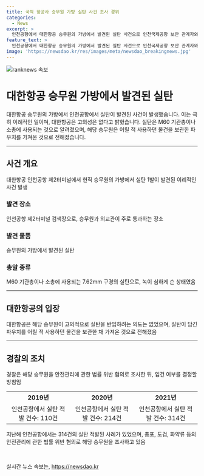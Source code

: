 ```yaml
---
title: 국적 항공사 승무원 가방 실탄 사건 조사 경위
categories:
  - News
excerpt: >
  인천공항에서 대한항공 승무원의 가방에서 발견된 실탄 사건으로 인천국제공항 보안 관계자와 경찰 관계자가 이 같은 사안에 대해 관련 발언을 내놓았다. 대한항공은 승무원이 실탄을 고의적으로 반입하려는 의도가 없었다고 밝혀, 고의성은 없는 것으로 결론지었다. 이는 규정을 잘 아는 현직 승무원의 적발로 이례적인 일이라고 보인다. 이 사건으로 인천공항에서의 실탄 적발 건수가 늘어나는 추세는 계속되고 있으며, 경찰은 해당 승무원에 대한 입건 가능성을 검토 중이다.
feature_text: >
  인천공항에서 대한항공 승무원의 가방에서 발견된 실탄 사건으로 인천국제공항 보안 관계자와 경찰 관계자가 이 같은 사안에 대해 관련 발언을 내놓았다. 대한항공은 승무원이 실탄을 고의적으로 반입하려는 의도가 없었다고 밝혀, 고의성은 없는 것으로 결론지었다. 이는 규정을 잘 아는 현직 승무원의 적발로 이례적인 일이라고 보인다. 이 사건으로 인천공항에서의 실탄 적발 건수가 늘어나는 추세는 계속되고 있으며, 경찰은 해당 승무원에 대한 입건 가능성을 검토 중이다.
image: 'https://newsdao.kr/res/images/meta/newsdao_breakingnews.jpg'
---
```


<p><img src="https://newsdao.kr/res/images/meta/newsdao_breakingnews.jpg" alt="ranknews 속보" /></p>

<h1>대한항공 승무원 가방에서 발견된 실탄</h1>

<p data-ke-size="size16">대한항공 승무원의 가방에서 인천공항에서 실탄이 발견된 사건이 발생했습니다. 이는 극히 이례적인 일이며, 대한항공은 고의성은 없다고 밝혔습니다. 실탄은 M60 기관총이나 소총에 사용되는 것으로 알려졌으며, 해당 승무원은 어릴 적 사용하던 물건을 보관한 파우치를 가져온 것으로 전해졌습니다.</p>

<hr>

<h2>사건 개요</h2>

<p data-ke-size="size16">대한항공 인천공항 제2터미널에서 현직 승무원의 가방에서 실탄 1발이 발견된 이례적인 사건 발생</p>

<h3>발견 장소</h3>

<p data-ke-size="size16">인천공항 제2터미널 검색장으로, 승무원과 외교관이 주로 통과하는 장소</p>

<h3>발견 물품</h3>

<p data-ke-size="size16">승무원의 가방에서 발견된 실탄</p>

<h3>총알 종류</h3>

<p data-ke-size="size16">M60 기관총이나 소총에 사용되는 7.62mm 구경의 실탄으로, 녹이 심하게 슨 상태였음</p>

<hr>

<h2>대한항공의 입장</h2>

<p data-ke-size="size16">대한항공은 해당 승무원이 고의적으로 실탄을 반입하려는 의도는 없었으며, 실탄이 담긴 파우치를 어릴 적 사용하던 물건을 보관한 채 가져온 것으로 전해졌음</p>

<hr>

<h2>경찰의 조치</h2>

<p data-ke-size="size16">경찰은 해당 승무원을 안전관리에 관한 법률 위반 혐의로 조사한 뒤, 입건 여부를 결정할 방침임</p>

<table>
  <tbody>
    <tr>
      <td style="text-align: center; height: 17px;"><b>2019년</b></td>
      <td style="text-align: center; height: 17px;"><b>2020년</b></td>
      <td style="text-align: center; height: 17px;"><b>2021년</b></td>
    </tr>
    <tr>
      <td style="text-align: center; height: 17px;">인천공항에서 실탄 적발 건수: 110건</td>
      <td style="text-align: center; height: 17px;">인천공항에서 실탄 적발 건수: 214건</td>
      <td style="text-align: center; height: 17px;">인천공항에서 실탄 적발 건수: 314건</td>
    </tr>
  </tbody>
</table>

<p data-ke-size="size16">지난해 인천공항에서는 314건의 실탄 적발된 사례가 있었으며, 총포, 도검, 화약류 등의 안전관리에 관한 법률 위반 혐의로 해당 승무원을 조사하고 있음</p>

<p data-ke-size="size16">&nbsp;</p>
실시간 뉴스 속보는, <a href="https://newsdao.kr" rel="dofollow">https://newsdao.kr</a>


